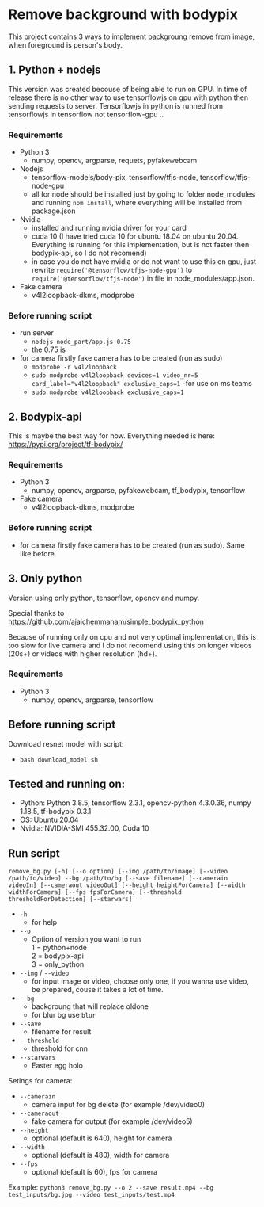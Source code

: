 # Remove background with bodypix
This project contains 3 ways to implement backgroung remove from image, when foreground is person's body. 

## 1. Python + nodejs
This version was created becouse of being able to run on GPU. In time of release there is no other way to use tensorflowjs on gpu with python then sending requests to server. Tensorflowjs in python is runned from tensorflowjs in tensorflow not tensorflow-gpu ..

### Requirements
- Python 3
    - numpy, opencv, argparse, requets, pyfakewebcam
- Nodejs 
    - tensorflow-models/body-pix, tensorflow/tfjs-node, tensorflow/tfjs-node-gpu
    - all for node should be installed just by going to folder node_modules and running `npm install`, where everything will be installed from package.json
- Nvidia
    - installed and running nvidia driver for your card
    - cuda 10 (I have tried cuda 10 for ubuntu 18.04 on ubuntu 20.04. Everything is running for this implementation, but is not faster then bodypix-api, so I do not recomend)
    - in case you do not have nvidia or do not want to use this on gpu, just rewrite `require('@tensorflow/tfjs-node-gpu')` to `require('@tensorflow/tfjs-node')` in file in node_modules/app.json.
- Fake camera
    - v4l2loopback-dkms, modprobe

### Before running script
- run server
    - `nodejs node_part/app.js 0.75` 
    - the 0.75 is 
- for camera firstly fake camera has to be created (run as sudo)
    - `modprobe -r v4l2loopback`
    - `sudo modprobe v4l2loopback devices=1 video_nr=5 card_label="v4l2loopback" exclusive_caps=1`
-for use on ms teams
    - `sudo modprobe v4l2loopback exclusive_caps=1`

## 2. Bodypix-api
This is maybe the best way for now. Everything needed is here: https://pypi.org/project/tf-bodypix/

### Requirements
- Python 3
    - numpy, opencv, argparse, pyfakewebcam, tf_bodypix, tensorflow
- Fake camera
    - v4l2loopback-dkms, modprobe

### Before running script
- for camera firstly fake camera has to be created (run as sudo). Same like before.

## 3. Only python
Version using only python, tensorflow, opencv and numpy.

Special thanks to https://github.com/ajaichemmanam/simple_bodypix_python

Because of running only on cpu and not very optimal implementation, this is too slow for live camera
and I do not recomend using this on longer videos (20s+) or videos with higher resolution (hd+).

### Requirements
- Python 3
    - numpy, opencv, argparse, tensorflow

## Before running script

Download resnet model with script:
- `bash download_model.sh`

## Tested and running on:

- Python: Python 3.8.5, tensorflow 2.3.1, opencv-python 4.3.0.36, numpy 1.18.5, tf-bodypix 0.3.1
- OS: Ubuntu 20.04
- Nvidia: NVIDIA-SMI 455.32.00, Cuda 10

## Run script
`remove_bg.py [-h] [--o option] [--img /path/to/image] [--video /path/to/video] --bg /path/to/bg [--save filename] [--camerain videoIn] [--cameraout videoOut] [--height heightForCamera] [--width widthForCamera] [--fps fpsForCamera] [--threshold thresholdForDetection] [--starwars] `

- `-h` 
    - for help
- `--o`
    - Option of version you want to run\
        1 = python+node\
        2 = bodypix-api\
        3 = only_python 
- `--img` / `--video`
    - for input image or video, choose only one, if you wanna use video, be prepared, couse it takes a lot of time.
- `--bg`
    - backgroung that will replace oldone  
    - for blur bg use `blur`
- `--save`
    - filename for result
- `--threshold`
    - threshold for cnn
- `--starwars`
    - Easter egg holo

Setings for camera:
- `--camerain`
    - camera input for bg delete (for example /dev/video0)
- `--cameraout`
    - fake camera for output (for example /dev/video5)
- `--height` 
    - optional (default is 640), height for camera
- `--width` 
    - optional (default is 480), width for camera
- `--fps` 
    - optional (default is 60), fps for camera

Example: 
    `python3 remove_bg.py --o 2 --save result.mp4 --bg test_inputs/bg.jpg --video test_inputs/test.mp4`